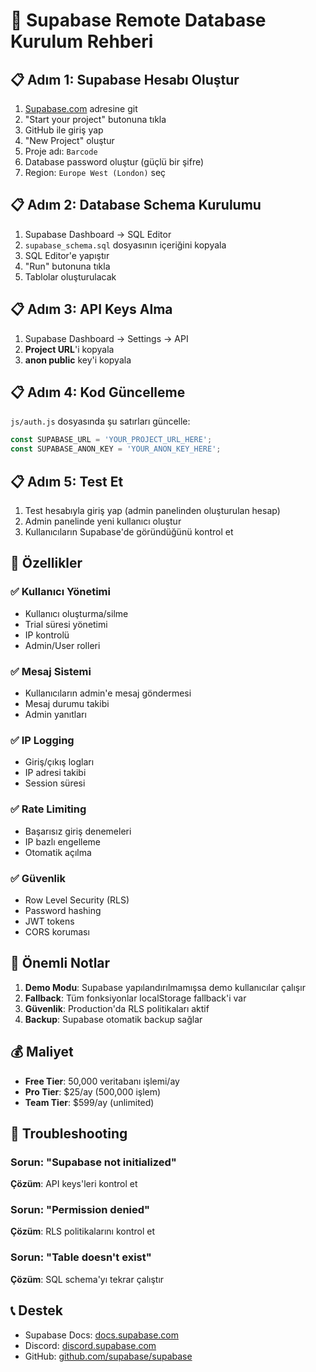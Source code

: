 # 🚀 Supabase Remote Database Kurulum Rehberi

## 📋 **Adım 1: Supabase Hesabı Oluştur**

1. [Supabase.com](https://supabase.com) adresine git
2. "Start your project" butonuna tıkla
3. GitHub ile giriş yap
4. "New Project" oluştur
5. Proje adı: `Barcode`
6. Database password oluştur (güçlü bir şifre)
7. Region: `Europe West (London)` seç

## 📋 **Adım 2: Database Schema Kurulumu**

1. Supabase Dashboard → SQL Editor
2. `supabase_schema.sql` dosyasının içeriğini kopyala
3. SQL Editor'e yapıştır
4. "Run" butonuna tıkla
5. Tablolar oluşturulacak

## 📋 **Adım 3: API Keys Alma**

1. Supabase Dashboard → Settings → API
2. **Project URL**'i kopyala
3. **anon public** key'i kopyala

## 📋 **Adım 4: Kod Güncelleme**

`js/auth.js` dosyasında şu satırları güncelle:

```javascript
const SUPABASE_URL = 'YOUR_PROJECT_URL_HERE';
const SUPABASE_ANON_KEY = 'YOUR_ANON_KEY_HERE';
```

## 📋 **Adım 5: Test Et**

1. Test hesabıyla giriş yap (admin panelinden oluşturulan hesap)
2. Admin panelinde yeni kullanıcı oluştur
3. Kullanıcıların Supabase'de göründüğünü kontrol et

## 🔧 **Özellikler**

### ✅ **Kullanıcı Yönetimi**
- Kullanıcı oluşturma/silme
- Trial süresi yönetimi
- IP kontrolü
- Admin/User rolleri

### ✅ **Mesaj Sistemi**
- Kullanıcıların admin'e mesaj göndermesi
- Mesaj durumu takibi
- Admin yanıtları

### ✅ **IP Logging**
- Giriş/çıkış logları
- IP adresi takibi
- Session süresi

### ✅ **Rate Limiting**
- Başarısız giriş denemeleri
- IP bazlı engelleme
- Otomatik açılma

### ✅ **Güvenlik**
- Row Level Security (RLS)
- Password hashing
- JWT tokens
- CORS koruması

## 🚨 **Önemli Notlar**

1. **Demo Modu**: Supabase yapılandırılmamışsa demo kullanıcılar çalışır
2. **Fallback**: Tüm fonksiyonlar localStorage fallback'i var
3. **Güvenlik**: Production'da RLS politikaları aktif
4. **Backup**: Supabase otomatik backup sağlar

## 💰 **Maliyet**

- **Free Tier**: 50,000 veritabanı işlemi/ay
- **Pro Tier**: $25/ay (500,000 işlem)
- **Team Tier**: $599/ay (unlimited)

## 🔧 **Troubleshooting**

### Sorun: "Supabase not initialized"
**Çözüm**: API keys'leri kontrol et

### Sorun: "Permission denied"
**Çözüm**: RLS politikalarını kontrol et

### Sorun: "Table doesn't exist"
**Çözüm**: SQL schema'yı tekrar çalıştır

## 📞 **Destek**

- Supabase Docs: [docs.supabase.com](https://docs.supabase.com)
- Discord: [discord.supabase.com](https://discord.supabase.com)
- GitHub: [github.com/supabase/supabase](https://github.com/supabase/supabase)
